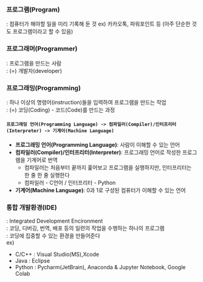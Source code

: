 ### 프로그램(Program)  
: 컴퓨터가 해야할 일을 미리 기록해 둔 것
ex) 카카오톡, 파워포인트 등 (아주 단순한 것도 프로그램이라고 할 수 있음)

### 프로그래머(Programmer)  
: 프로그램을 만드는 사람  
: (=) 개발자(developer)

### 프로그래밍(Programming)  
: 하나 이상의 명령어(instruction)들을 입력하여 프로그램을 만드는 작업  
: (=) 코딩(Coding) - 코드(Code)를 만드는 과정  

#### `프로그래밍 언어(Programming Language) -> 컴파일러(Compiler)/인터프리터(Interpreter) -> 기계어(Machine Language)`
- **프로그래밍 언어(Programming Language)**: 사람이 이해할 수 있는 언어
- **컴파일러(Compiler)/인터프리터(Interpreter)**: 프로그래밍 언어로 작성한 프로그램을 기계어로 번역
  - 컴파일러는 처음부터 끝까지 훑어보고 프로그램을 실행하지만, 인터프리터는 한 줄 한 줄 실행한다
  - 컴파일러 - C언어 / 인터프리터 - Python
- **기계어(Machine Language)**: 0과 1로 구성된 컴퓨터가 이해할 수 있는 언어

### 통합 개발환경(IDE)  
: Integrated Development Encironment  
: 코딩, 디버깅, 번역, 배포 등의 일련의 작업을 수행하는 하나의 프로그램  
: 코딩에 집중할 수 있는 환경을 만들어준다  
ex)
- C/C++ : Visual Studio(MS),Xcode
- Java : Eclipse
- Python : Pycharm(JetBrain), Anaconda & Jupyter Notebook, Google Colab

  
